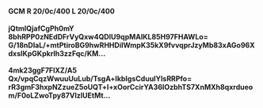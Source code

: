 #### GCM R 20/0c/400 L 20/0c/400
**jQtmlQjafCgPh0mY**<br/>**8bhRPP0zNEdDFrVyQxw4QDlU9qpMAlKL85H97FHAWLo=**<br/>**G/18nDIaL/+mtPtiroBG9hwRHHDilWmpK35kX9fvvqprJzyMb83xAGo96XdxsIKpGKpkrlh3zzFqc/KM...**<br/><br/>
**4mk23ggF7FlXZ/A5**<br/>**Qx/vpqCqzWwuuUuLub/TsgA+lkbIgsCduuIYlsRRPfo=**<br/>**rR3gmF3hxpNZzueZ5oUQT+l+xOorCcirYA36lOzbhTS7XnMXh8qxrdueom/F0oLZwoTpy87VIzlUEtMt...**